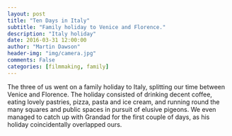 ```yaml
---
layout: post
title: "Ten Days in Italy"
subtitle: "Family holiday to Venice and Florence."
description: "Italy holiday"
date: 2016-03-31 12:00:00
author: "Martin Dawson"
header-img: "img/camera.jpg"
comments: False
categories: [filmmaking, family]
---
```

The three of us went on a family holiday to Italy, splitting our time between Venice and Florence.
The holiday consisted of drinking decent coffee, eating lovely pastries, pizza, pasta and ice cream, and running round the many squares and public spaces in pursuit of elusive pigeons.
We even managed to catch up with Grandad for the first couple of days, as his holiday coincidentally overlapped ours.
